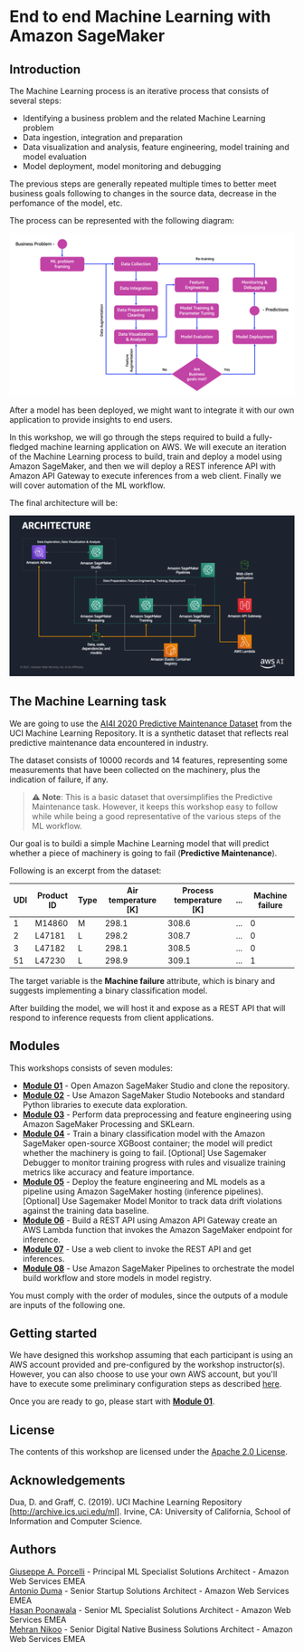 # End to end Machine Learning with Amazon SageMaker

## Introduction

The Machine Learning process is an iterative process that consists of several steps:

- Identifying a business problem and the related Machine Learning problem
- Data ingestion, integration and preparation
- Data visualization and analysis, feature engineering, model training and model evaluation
- Model deployment, model monitoring and debugging

The previous steps are generally repeated multiple times to better meet business goals following to changes in the source data, decrease in the perfomance of the model, etc.

The process can be represented with the following diagram:

<img src="images/ml_process.png" alt="ML Process" />

After a model has been deployed, we might want to integrate it with our own application to provide insights to end users.

In this workshop, we will go through the steps required to build a fully-fledged machine learning application on AWS. We will execute an iteration of the Machine Learning process to build, train and deploy a model using Amazon SageMaker, and then we will deploy a REST inference API with Amazon API Gateway to execute inferences from a web client. Finally we will cover automation of the ML workflow.

The final architecture will be:

<img src="images/architecture.png" alt="Architecture" />

## The Machine Learning task

We are going to use the <a href="https://archive.ics.uci.edu/ml/datasets/AI4I+2020+Predictive+Maintenance+Dataset">AI4I 2020 Predictive Maintenance Dataset</a> from the UCI Machine Learning Repository. It is a synthetic dataset that reflects real predictive maintenance data encountered in industry.

The dataset consists of 10000 records and 14 features, representing some measurements that have been collected on the machinery, plus the indication of failure, if any.

> ⚠️ **Note**: This is a basic dataset that oversimplifies the Predictive Maintenance task. However, it keeps this workshop easy to follow while while being a good representative of the various steps of the ML workflow.

Our goal is to buildi a simple Machine Learning model that will predict whether a piece of machinery is going to fail (<b>Predictive Maintenance</b>).

Following is an excerpt from the dataset:

|UDI|Product ID|Type|Air temperature [K]|Process temperature [K]|...|Machine failure|
|-------|-------|-------|-------|-------|-------|-------|
|1|M14860|M|298.1|308.6|...|0|
|2|L47181|L|298.2|308.7|...|0|
|3|L47182|L|298.1|308.5|...|0|
|51|L47230|L|298.9|309.1|...|1|

The target variable is the **Machine failure** attribute, which is binary and suggests implementing a binary classification model.

After building the model, we will host it and expose as a REST API that will respond to inference requests from client applications.

## Modules

This workshops consists of seven modules:

- <a href="01_configure_sagemaker_studio/">**Module 01**</a> - Open Amazon SageMaker Studio and clone the repository.
- <a href="02_data_exploration/">**Module 02**</a> - Use Amazon SageMaker Studio Notebooks and standard Python libraries to execute data exploration.
- <a href="03_feature_engineering/">**Module 03**</a> - Perform data preprocessing and feature engineering using Amazon SageMaker Processing and SKLearn.
- <a href="04_train_model/">**Module 04**</a> - Train a binary classification model with the Amazon SageMaker open-source XGBoost container; the model will predict whether the machinery is going to fail. [Optional] Use Sagemaker Debugger to monitor training progress with rules and visualize training metrics like accuracy and feature importance.
- <a href="05_deploy_model/">**Module 05**</a> - Deploy the feature engineering and ML models as a pipeline using Amazon SageMaker hosting (inference pipelines). [Optional] Use Sagemaker Model Monitor to track data drift violations against the training data baseline.
- <a href="06_API_Gateway_and_Lambda/">**Module 06**</a> - Build a REST API using Amazon API Gateway create an AWS Lambda function that invokes the Amazon SageMaker endpoint for inference.
- <a href="07_invoke_API/">**Module 07**</a> - Use a web client to invoke the REST API and get inferences.
- <a href="08_workflow/">**Module 08**</a> - Use Amazon SageMaker Pipelines to orchestrate the model build workflow and store models in model registry.

You must comply with the order of modules, since the outputs of a module are inputs of the following one.

## Getting started

We have designed this workshop assuming that each participant is using an AWS account provided and pre-configured by the workshop instructor(s). However, you can also choose to use your own AWS account, but you'll have to execute some preliminary configuration steps as described <a href="setup/">here</a>.

Once you are ready to go, please start with <a href="01_configure_sagemaker_studio/">**Module 01**</a>.

## License

The contents of this workshop are licensed under the [Apache 2.0 License](./LICENSE).

## Acknowledgements

Dua, D. and Graff, C. (2019). UCI Machine Learning Repository [http://archive.ics.uci.edu/ml]. Irvine, CA: University of California, School of Information and Computer Science.

## Authors

[Giuseppe A. Porcelli](https://it.linkedin.com/in/giuporcelli) - Principal ML Specialist Solutions Architect - Amazon Web Services EMEA<br />
[Antonio Duma](https://it.linkedin.com/in/antoniod82) - Senior Startup Solutions Architect - Amazon Web Services EMEA <br />
[Hasan Poonawala](https://www.linkedin.com/in/hasanp) - Senior ML Specialist Solutions Architect - Amazon Web Services EMEA <br />
[Mehran Nikoo](https://www.linkedin.com/in/mnikoo/) - Senior Digital Native Business Solutions Architect - Amazon Web Services EMEA <br />